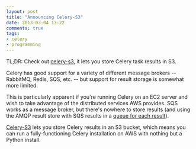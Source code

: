 ```yaml
---
layout: post
title: "Announcing Celery-S3"
date: 2013-03-04 13:22
comments: true
tags: 
- celery
- programming
---
```


TL;DR: Check out [celery-s3][celery-s3], it lets you store Celery task results
in S3.

Celery has good support for a variety of different message brokers -- RabbitMQ,
Redis, SQS, etc. -- but support for result storage is somewhat more limited.

This is particularly apparent if you're running Celery on an EC2 server and
wish to take advantage of the distributed services AWS provides. SQS works as
a message broker, but there's nowhere to store results (and using the AMQP
result store with SQS results in a [queue for each result][sqs-amqp-issue]).

[Celery-S3][celery-s3] lets you store Celery results in an S3 bucket, which
means you can run a fully-functioning Celery installation on AWS with nothing
but a Python install.

[celery-s3]: http://robgolding63.github.com/celery-s3
[sqs-amqp-issue]: http://docs.celeryproject.org/en/latest/getting-started/brokers/sqs.html#results
